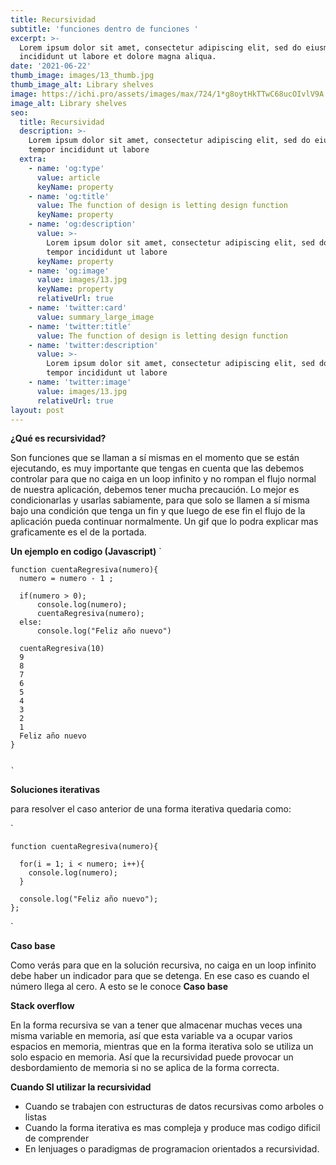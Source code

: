 ```yaml
---
title: Recursividad
subtitle: 'funciones dentro de funciones '
excerpt: >-
  Lorem ipsum dolor sit amet, consectetur adipiscing elit, sed do eiusmod tempor
  incididunt ut labore et dolore magna aliqua.
date: '2021-06-22'
thumb_image: images/13_thumb.jpg
thumb_image_alt: Library shelves
image: https://ichi.pro/assets/images/max/724/1*g8oytHkTTwC68ucOIvlV9A.gif
image_alt: Library shelves
seo:
  title: Recursividad
  description: >-
    Lorem ipsum dolor sit amet, consectetur adipiscing elit, sed do eiusmod
    tempor incididunt ut labore
  extra:
    - name: 'og:type'
      value: article
      keyName: property
    - name: 'og:title'
      value: The function of design is letting design function
      keyName: property
    - name: 'og:description'
      value: >-
        Lorem ipsum dolor sit amet, consectetur adipiscing elit, sed do eiusmod
        tempor incididunt ut labore
      keyName: property
    - name: 'og:image'
      value: images/13.jpg
      keyName: property
      relativeUrl: true
    - name: 'twitter:card'
      value: summary_large_image
    - name: 'twitter:title'
      value: The function of design is letting design function
    - name: 'twitter:description'
      value: >-
        Lorem ipsum dolor sit amet, consectetur adipiscing elit, sed do eiusmod
        tempor incididunt ut labore
    - name: 'twitter:image'
      value: images/13.jpg
      relativeUrl: true
layout: post
---
```


  **¿Qué es recursividad?**  
  
  
  Son funciones que se llaman a sí mismas en el momento que se están ejecutando, es muy importante que tengas en cuenta que las debemos controlar para que no   caiga en un loop infinito y no rompan el flujo normal de nuestra aplicación, debemos tener mucha precaución.
  Lo mejor es condicionarlas y usarlas sabiamente, para que solo se llamen a sí misma bajo una condición que tenga un fin y que luego de ese fin el flujo de la aplicación pueda continuar normalmente. Un gif que lo podra explicar mas graficamente es el de la portada.  
  
  
  **Un ejemplo en codigo (Javascript)**
  `  
    
    function cuentaRegresiva(numero){
      numero = numero - 1 ;

      if(numero > 0);
          console.log(numero);
          cuentaRegresiva(numero);
      else:
          console.log("Feliz año nuevo")

      cuentaRegresiva(10)
      9
      8
      7
      6
      5
      4
      3
      2
      1
      Feliz año nuevo
    }
     
    
    `  


  **Soluciones iterativas**
  
 para resolver el caso anterior de una forma iterativa quedaria como:  
 
 `
    
    function cuentaRegresiva(numero){
    
      for(i = 1; i < numero; i++){
        console.log(numero);
      }
      
      console.log("Feliz año nuevo");
    };
    
 
 `  
 
 **Caso base**  
 
 Como verás para que en la solución recursiva, no caiga en un loop infinito debe haber un indicador para que se detenga. En ese caso es cuando el número llega al cero. A esto se le conoce **Caso base**  
 
 **Stack overflow**  
 
 En la forma recursiva se van a tener que almacenar muchas veces una misma variable en memoria, así que esta variable va a ocupar varios espacios en memoria, mientras que en la forma iterativa solo se utiliza un solo espacio en memoria. Así que la recursividad puede provocar un desbordamiento de memoria si no se aplica de la forma correcta.  
 
 **Cuando SI utilizar la recursividad**  
 
 * Cuando se trabajen con estructuras de datos recursivas como arboles o listas
 * Cuando la forma iterativa es mas compleja y produce mas codigo dificil de comprender
 * En lenjuages o paradigmas de programacion orientados a recursividad.
